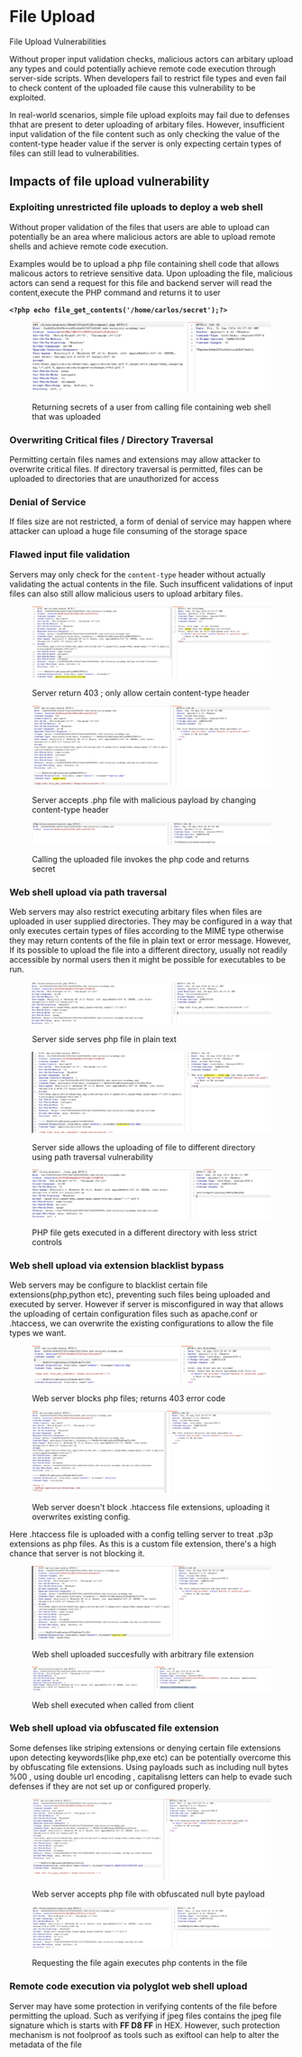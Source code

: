 

# File Upload

File Upload Vulnerabilities&#x20;

Without proper input validation checks, malicious actors can arbitary upload any types and could potentially achieve remote code execution through server-side scripts. When developers fail to restrict file types and even fail to check content of the uploaded file cause this vulnerability to be exploited.


In real-world scenarios, simple file upload exploits may fail due to defenses thhat are present to deter uploading of arbitary files. However, insufficient input validation of the file content such as only checking the value of the content-type header value if the server is only expecting certain types of files can still lead to vulnerabilities.


## Impacts of file upload vulnerability

### Exploiting unrestricted file uploads to deploy a web shell

Without proper validation of the files that users are able to upload can potentially be an area where malicious actors are able to upload remote shells and achieve remote code execution.&#x20;

Examples would be to upload a php file containing shell code that allows malicous actors to retrieve sensitive data. Upon uploading the file, malicious actors can send a request for this file and backend server will read the content,execute the PHP command and returns it to user

<pre class="language-php"><code class="lang-php"><strong>&#x3C;?php echo file_get_contents('/home/carlos/secret');?>
</strong></code></pre>

<figure><img src="/.gitbook/assets/image (85).png" alt=""><figcaption><p>Returning secrets of a user from calling file containing web shell that was uploaded</p></figcaption></figure>

### Overwriting Critical files / Directory Traversal

Permitting certain files names and extensions may allow attacker to overwrite critical files. If directory traversal is permitted, files can be uploaded to directories that are unauthorized for access

### Denial of Service

If files size are not restricted, a form of denial of service may happen where attacker can upload a huge file consuming of the storage  space

### Flawed input file validation

&#x20;Servers may only check for the `content-type` header without actually validating the actual contents in the  file. Such insufficent validations of input files can also still allow malicious users to upload arbitary files.

<figure><img src="/.gitbook/assets/image (90).png" alt=""><figcaption><p>Server return 403 ; only allow certain content-type header</p></figcaption></figure>

<figure><img src="/.gitbook/assets/image (93).png" alt=""><figcaption><p>Server accepts .php file with malicious payload by changing content-type header</p></figcaption></figure>

<figure><img src="/.gitbook/assets/image (94).png" alt=""><figcaption><p>Calling the uploaded file invokes the php code and returns secret</p></figcaption></figure>

### Web shell upload via path traversal

Web servers may also restrict executing arbitary files when files are uploaded in user supplied directories. They may be configured in a way that only executes certain types of files according to the MIME type otherwise they may return contents of the file in plain text or error message. However, If its possible to upload the file into a different directory, usually not readily accessible by normal users then it might be possible for executables to be run.

<figure><img src="/.gitbook/assets/image (97).png" alt=""><figcaption><p>Server side serves php file in plain text </p></figcaption></figure>

<figure><img src="/.gitbook/assets/image (95).png" alt=""><figcaption><p>Server side allows the uploading of file to different directory using path traversal vulnerability</p></figcaption></figure>

<figure><img src="/.gitbook/assets/image (98).png" alt=""><figcaption><p>PHP file gets executed in a different directory with less strict controls</p></figcaption></figure>

### Web shell upload via extension blacklist bypass

Web servers may be configure to blacklist certain file extensions(php,python etc), preventing such files being uploaded and executed by server. However if server is misconfigured in way that allows the uploading of certain configuration files such as apache.conf or .htaccess, we can overwrite the existing configurations to allow the file types we want.

<figure><img src="/.gitbook/assets/image (8).png" alt=""><figcaption><p>Web server blocks php files; returns 403 error code</p></figcaption></figure>

<figure><img src="/.gitbook/assets/image (9).png" alt=""><figcaption><p>Web server doesn't block .htaccess file extensions, uploading it overwrites existing config. </p></figcaption></figure>

Here .htaccess file is uploaded with a config telling server to treat .p3p extensions as php files. As this is a custom file extension, there's a high chance that server is not blocking it.

<figure><img src="/.gitbook/assets/image (10).png" alt=""><figcaption><p>Web shell uploaded succesfully with arbitrary file extension</p></figcaption></figure>

<figure><img src="/.gitbook/assets/image (12).png" alt=""><figcaption><p>Web shell executed when called from client</p></figcaption></figure>

### Web shell upload via obfuscated file extension

Some defenses like striping extensions or denying certain file extensions upon detecting keywords(like php,exe etc) can be potentially overcome this by obfuscating file extensions. Using payloads such as including null bytes %00 , using double url encoding , capitalisng letters can help to evade such defenses if they are not set up or configured properly.

<figure><img src="/.gitbook/assets/image (13).png" alt=""><figcaption><p>Web server accepts php file with obfuscated  null byte payload</p></figcaption></figure>

<figure><img src="/.gitbook/assets/image (14).png" alt=""><figcaption><p>Requesting the file again executes php contents in the file</p></figcaption></figure>

### Remote code execution via polyglot web shell upload

Server may have some protection in verifying contents of the file before permitting the upload. Such as verifying if jpeg files contains the jpeg file signature which is starts with **FF D8 FF** in HEX. However, such protection mechanism is not foolproof as tools such as exiftool can help to alter the metadata of the file



